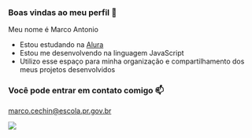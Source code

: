 ### Boas vindas ao meu perfil 💚

Meu nome é Marco Antonio

- Estou estudando na [Alura](https://www.alura.com.br)
- Estou me desenvolvendo na linguagem JavaScript
- Utilizo esse espaço para minha organização e compartilhamento dos meus projetos desenvolvidos

### Você pode entrar em contato comigo 📫

marco.cechin@escola.pr.gov.br

![](https://media.tenor.com/rH0jFMF5z3AAAAAM/kirito-sao.gif)
